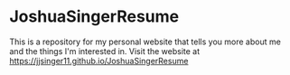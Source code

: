 # JoshuaSingerResume
This is a repository for my personal website that tells you more about me and the things I'm interested in.
Visit the website at https://jjsinger11.github.io/JoshuaSingerResume
